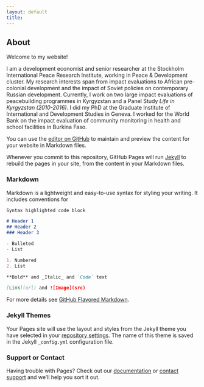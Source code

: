 ```yaml
---
layout: default
title:
---
```


## About


Welcome to my website!

I am a development economist and senior researcher at the Stockholm International Peace Research Institute, working in Peace & Development cluster. My research interests span from impact evaluations to African pre-colonial development and the impact of Soviet policies on contemporary Russian development. Currently, I work on two large impact evaluations of peacebuilding programmes in Kyrgyzstan and a Panel Study _Life in Kyrgyzstan (2010-2016)_. I did my PhD at the Graduate Institute of International and Development Studies in Geneva. I worked for the World Bank on the impact evaluation of community monitoring in health and school facilities in Burkina Faso.

You can use the [editor on GitHub](https://github.com/aladysheva/test/edit/master/index.md) to maintain and preview the content for your website in Markdown files.

Whenever you commit to this repository, GitHub Pages will run [Jekyll](https://jekyllrb.com/) to rebuild the pages in your site, from the content in your Markdown files.

### Markdown

Markdown is a lightweight and easy-to-use syntax for styling your writing. It includes conventions for

```markdown
Syntax highlighted code block

# Header 1
## Header 2
### Header 3

- Bulleted
- List

1. Numbered
2. List

**Bold** and _Italic_ and `Code` text

[Link](url) and ![Image](src)
```

For more details see [GitHub Flavored Markdown](https://guides.github.com/features/mastering-markdown/).

### Jekyll Themes

Your Pages site will use the layout and styles from the Jekyll theme you have selected in your [repository settings](https://github.com/aladysheva/test/settings). The name of this theme is saved in the Jekyll `_config.yml` configuration file.

### Support or Contact

Having trouble with Pages? Check out our [documentation](https://help.github.com/categories/github-pages-basics/) or [contact support](https://github.com/contact) and we’ll help you sort it out.


